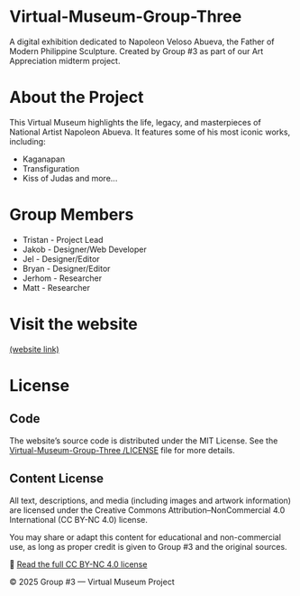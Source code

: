 # Virtual-Museum-Group-Three
A digital exhibition dedicated to Napoleon Veloso Abueva, the Father of Modern Philippine Sculpture.
Created by Group #3 as part of our Art Appreciation midterm project.


# About the Project
This Virtual Museum highlights the life, legacy, and masterpieces of National Artist Napoleon Abueva.
It features some of his most iconic works, including:
* Kaganapan
* Transfiguration
* Kiss of Judas
and more...



# Group Members
* Tristan - Project Lead
* Jakob - Designer/Web Developer
* Jel - Designer/Editor
* Bryan - Designer/Editor
* Jerhom - Researcher
* Matt - Researcher

# Visit the website
[(website link)](https://kobsk1.github.io/Virtual-Museum-Group-Three/)


# License
## Code
The website’s source code is distributed under the MIT License.
See the [Virtual-Museum-Group-Three /LICENSE](https://github.com/Kobsk1/Virtual-Museum-Group-Three/blob/e7027f1e97071ef0a935b056ce7cf2ae95c1667c/LICENSE) file for more details.

## Content License

All text, descriptions, and media (including images and artwork information) are licensed under the
Creative Commons Attribution–NonCommercial 4.0 International (CC BY-NC 4.0) license.

You may share or adapt this content for educational and non-commercial use,
as long as proper credit is given to Group #3 and the original sources.

🔗 [Read the full CC BY-NC 4.0 license](https://creativecommons.org/licenses/by-nc/4.0/)


© 2025 Group #3 — Virtual Museum Project
